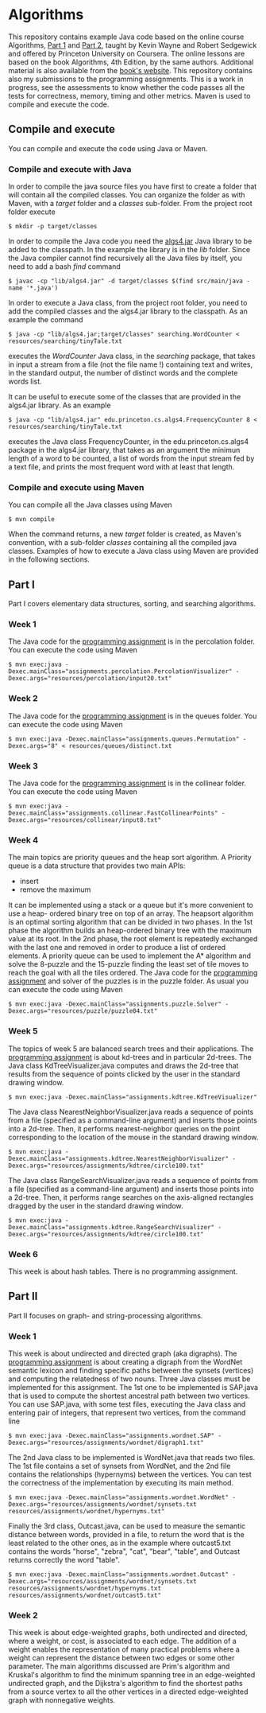 Algorithms
==========

This repository contains example Java code based on the online course Algorithms, [Part 1](https://www.coursera.org/learn/algorithms-part1) and [Part 2](https://www.coursera.org/learn/algorithms-part2), taught by Kevin Wayne and Robert Sedgewick and offered by Princeton University on Coursera. The online lessons are based on the book Algorithms, 4th Edition, by the same authors. Additional material is also available from the [book's website](https://algs4.cs.princeton.edu/home/). This repository contains also my submissions to the programming assignments. This is a work in progress, see the assessments to know whether the code passes all the tests for correctness, memory, timing and other metrics. Maven is used to compile and execute the code.

## Compile and execute
You can compile and execute the code using Java or Maven.

### Compile and execute with Java
In order to compile the java source files you have first to create a folder that will contain all the compiled classes. You 
can organize the folder as with Maven, with a *target* folder and a *classes* sub-folder. From the project root folder execute

```
$ mkdir -p target/classes 
```
In order to compile the Java code you need the [algs4.jar](https://algs4.cs.princeton.edu/code/) Java library to be added to the classpath. In the example the library is in the *lib* folder. Since the Java compiler cannot find recursively all the Java files by itself, you need to add a bash *find* command

```
$ javac -cp "lib/algs4.jar" -d target/classes $(find src/main/java -name '*.java')
```

In order to execute a Java class, from the project root folder, you need to add the compiled classes and the algs4.jar library to the classpath. As an example the command 

```
$ java -cp "lib/algs4.jar;target/classes" searching.WordCounter < resources/searching/tinyTale.txt
```

executes the *WordCounter* Java class, in the *searching* package, that takes in input a stream from a file (not the file name !) containing text and writes, in the standard output, the number of distinct words and the complete words list. 

It can be useful to execute some of the classes that are provided in the algs4.jar library. As an example

```
$ java -cp "lib/algs4.jar" edu.princeton.cs.algs4.FrequencyCounter 8 < resources/searching/tinyTale.txt
```

executes the Java class FrequencyCounter, in the edu.princeton.cs.algs4 package in the algs4.jar library, that takes as an argument the minimun length of a word to be counted, a list of words from the input stream fed by a text file, and prints the most frequent word with at least that length.     
### Compile and execute using Maven
You can compile all the Java classes using Maven

```
$ mvn compile
```

When the command returns, a new *target* folder is created, as Maven's convention, with a sub-folder *classes* containing all the compiled java classes. Examples of how to execute a Java class using Maven are provided in the following sections. 

## Part I
Part I covers elementary data structures, sorting, and searching algorithms. 

### Week 1
The Java code for the [programming assignment](https://coursera.cs.princeton.edu/algs4/assignments/percolation/specification.php) is in the percolation folder. You can execute the code using Maven

```
$ mvn exec:java -Dexec.mainClass="assignments.percolation.PercolationVisualizer" -Dexec.args="resources/percolation/input20.txt"
```

### Week 2 
The Java code for the [programming assignment](https://coursera.cs.princeton.edu/algs4/assignments/queues/specification.php) is in the queues folder. You can execute the code using Maven

```
$ mvn exec:java -Dexec.mainClass="assignments.queues.Permutation" -Dexec.args="8" < resources/queues/distinct.txt
```

### Week 3
The Java code for the [programming assignment](https://coursera.cs.princeton.edu/algs4/assignments/collinear/specification.php) is in the collinear folder. You can execute the code using Maven

```
$ mvn exec:java -Dexec.mainClass="assignments.collinear.FastCollinearPoints" -Dexec.args="resources/collinear/input8.txt" 
```

### Week 4
The main topics are priority queues and the heap sort algorithm. A Priority queue is a data structure  that provides two
main APIs:

* insert
* remove the maximum

It can be implemented using a stack or a queue but it's more convenient to use a heap- ordered binary tree on top of an array. The heapsort algorithm is an optimal sorting algorithm that can be divided in two phases. In the 1st phase the algorithm builds an heap-ordered binary tree with the maximum value at its root. In the 2nd phase, the root element is repeatedly exchanged with the last one and removed in order to produce a list of ordered elements. A priority queue can be 
used to implement the A* algorithm and solve the 8-puzzle and the 15-puzzle finding the least set of tile moves to reach 
the goal with all the tiles ordered. The Java code for the [programming assignment](https://coursera.cs.princeton.edu/algs4/assignments/8puzzle/specification.php) and solver of the puzzles is in the puzzle folder. As usual you can execute the code using Maven

```
$ mvn exec:java -Dexec.mainClass="assignments.puzzle.Solver" -Dexec.args="resources/puzzle/puzzle04.txt"
```

### Week 5
The topics of week 5 are balanced search trees and their applications. The [programming assignment](https://coursera.cs.princeton.edu/algs4/assignments/kdtree/specification.php) is about kd-trees and in particular 2d-trees. The Java class KdTreeVisualizer.java computes and draws the 2d-tree that results from the sequence of points clicked by the user in the standard drawing window.

```
$ mvn exec:java -Dexec.mainClass="assignments.kdtree.KdTreeVisualizer"
```

The Java class NearestNeighborVisualizer.java reads a sequence of points from a file (specified as a command-line argument) and inserts those points into a 2d-tree. Then, it performs nearest-neighbor queries on the point corresponding to the location of the mouse in the standard drawing window.

```
$ mvn exec:java -Dexec.mainClass="assignments.kdtree.NearestNeighborVisualizer" -Dexec.args="resources/assignments/kdtree/circle100.txt"
```

The Java class RangeSearchVisualizer.java reads a sequence of points from a file (specified as a command-line argument) and inserts those points into a 2d-tree. Then, it performs range searches on the axis-aligned rectangles dragged by the user in the standard drawing window.

```
$ mvn exec:java -Dexec.mainClass="assignments.kdtree.RangeSearchVisualizer" -Dexec.args="resources/assignments/kdtree/circle100.txt"
```

### Week 6
This week is about hash tables. There is no programming assignment. 

## Part II
Part II focuses on graph- and string-processing algorithms.

### Week 1
This week is about undirected and directed graph (aka digraphs). The [programming assignment](https://coursera.cs.princeton.edu/algs4/assignments/wordnet/specification.php) is about creating a digraph from the WordNet semantic lexicon and finding specific paths between the synsets (vertices) and computing the relatedness of two nouns. Three Java classes must be implemented for this assignment. The 1st one to be implemented is SAP.java that is used to compute the shortest ancestral path between two vertices. You can use SAP.java, with some test files, executing the Java class and entering pair of integers, that represent two vertices, from the command line

```
$ mvn exec:java -Dexec.mainClass="assignments.wordnet.SAP" -Dexec.args="resources/assignments/wordnet/digraph1.txt"
 ```
 
The 2nd Java class to be implemented is WordNet.java that reads two files. The 1st file contains a set of synsets from WordNet, and the 2nd file contains the relationships (hypernyms) between the vertices. You can test the correctness of the implementation by executing its main method.

```
$ mvn exec:java -Dexec.mainClass="assignments.wordnet.WordNet" -Dexec.args="resources/assignments/wordnet/synsets.txt resources/assignments/wordnet/hypernyms.txt"
```

Finally the 3rd class, Outcast.java, can be used to measure the semantic distance between words, provided in a file, to return the word that is the least related to the other ones, as in the example where outcast5.txt contains the words "horse", "zebra", "cat", "bear", "table", and Outcast returns correctly the word "table".

```
$ mvn exec:java -Dexec.mainClass="assignments.wordnet.Outcast" -Dexec.args="resources/assignments/wordnet/synsets.txt resources/assignments/wordnet/hypernyms.txt resources/assignments/wordnet/outcast5.txt"
```

### Week 2
This week is about edge-weighted graphs, both undirected and directed, where a weight, or cost, is associated to each edge. The addition of a weight enables the representation of many practical problems where a weight can represent the distance between two edges or some other parameter. The main algorithms discussed are Prim's algorithm and Kruskal's algorithm to find the minimum spanning tree in an edge-weighted undirected graph, and the Dijkstra's algorithm to find the shortest paths from a source vertex to all the other vertices in a directed edge-weighted graph with nonnegative weights.
  